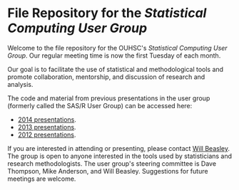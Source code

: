 File Repository for the *Statistical Computing User Group*
============
Welcome to the file repository for the OUHSC's *Statistical Computing User Group*.  Our regular meeting time is now the first Tuesday of each month.  

Our goal is to facilitate the use of statistical and methodological tools and promote collaboration, mentorship, and discussion of research and analysis.

The code and material from previous presentations in the user group  (formerly called the SAS/R User Group) can be accessed here:  
 * [2014 presentations](./2014_Presentations/).
 * [2013 presentations](./2013_Presentations/).
 * [2012 presentations](./2012_Presentations/).

If you are interested in attending or presenting, please contact [Will Beasley](william-beasley@ouhsc.edu).  The group is open to anyone interested in the tools used by statisticians and research methodologists. The user group's steering committee is Dave Thompson, Mike Anderson, and Will Beasley.  Suggestions for future meetings are welcome.
